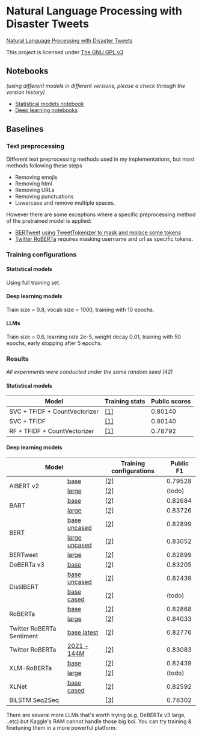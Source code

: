 # Natural Language Processing with Disaster Tweets
[Natural Language Processing with Disaster Tweets](https://www.kaggle.com/competitions/nlp-getting-started)

This project is licensed under [The GNU GPL v3](LICENSE)

## Notebooks 

*(using different models in different versions, please a check through the version history)*

- [Statistical models notebook](https://www.kaggle.com/code/trhgquan/disaster-tweet-tfidf)
- [Deep learning notebooks](https://www.kaggle.com/code/trhgquan/disaster-tweet-with-llms)

## Baselines

### Text preprocessing
Different text preprocessing methods used in my implementations, but most methods following these steps

- Removing emojis
- Removing html
- Removing URLs
- Removing punctuations
- Lowercase and remove multiple spaces.

However there are some exceptions where a specific preprocessing method of the pretrained model is applied:

- [BERTweet](https://huggingface.co/vinai/bertweet-large) [using TweetTokenizer to mask and replace some tokens](https://github.com/VinAIResearch/BERTweet#-normalize-raw-input-tweets)
- [Twitter RoBERTa](https://huggingface.co/cardiffnlp/twitter-roberta-base-2021-124m) requires masking username and url as specific tokens.

### Training configurations

#### Statistical models
Using full training set.
  
#### Deep learning models
Train size = 0.8, vocab size = 1000, training with 10 epochs.

#### LLMs
Train size = 0.6, learning rate 2e-5, weight decay 0.01, training with 50 epochs, early stopping after 5 epochs.

### Results

*All experiments were conducted under the same random seed (42)*

#### Statistical models

| Model                         | Training stats             | Public scores |
| ----------------------------- | -------------------------- | ------------- |
| SVC + TFIDF + CountVectorizer | [[1]](#statistical-models) | 0.80140       |
| SVC + TFIDF                   | [[1]](#statistical-models) | 0.80140       |
| RF + TFIDF + CountVectorizer  | [[1]](#statistical-models) | 0.78792       |


#### Deep learning models

<table>
<thead>
  <tr>
    <th colspan="2">Model</th>
    <th>Training configurations</th>
    <th>Public F1</th>
  </tr>
</thead>
<tbody>
  <tr>
    <td rowspan="2">AlBERT v2</td>
    <td><a href="https://huggingface.co/albert-base-v2">base</a></td>
    <td><a href="#LLMS">[2]</a></td>
    <td>0.79528</td>
  </tr>
  <tr>
    <td><a href="https://huggingface.co/albert-large-v2">large</a></td>
    <td><a href="#LLMS">[2]</a></td>
    <td>(todo)</td>
  </tr>
  <tr>
    <td rowspan="2">BART</td>
    <td><a href="https://huggingface.co/facebook/bart-base">base</a></td>
    <td><a href="#LLMS">[2]</a></td>
    <td>0.82684</td>
  </tr>
  <tr>
    <td><a href="https://huggingface.co/facebook/bart-large">large</a></td>
    <td><a href="#LLMS">[2]</a></td>
    <td>0.83726</td>
  </tr>
  <tr>
    <td rowspan="2">BERT</td>
    <td><a href="https://huggingface.co/bert-base-uncased">base uncased</a></td>
    <td><a href="#LLMS">[2]</a></td>
    <td>0.82899</td>
  </tr>
  <tr>
    <td><a href="https://huggingface.co/bert-large-uncased">large uncased</a></td>
    <td><a href="#LLMS">[2]</a></td>
    <td>0.83052</td>
  </tr>
  <tr>
    <td>BERTweet</td>
    <td><a href="https://huggingface.co/vinai/bertweet-large">large</a></td>
    <td><a href="#LLMS">[2]</a></td>
    <td>0.82899</td>
  </tr>
  <tr>
    <td>DeBERTa v3</td>
    <td><a href="https://huggingface.co/microsoft/deberta-v3-base">base</a></td>
    <td><a href="#LLMS">[2]</a></td>
    <td>0.83205</td>
  </tr>
  <tr>
    <td rowspan="2">DistilBERT</td>
    <td><a href="https://huggingface.co/distilbert-base-uncased">base uncased</a></td>
    <td><a href="#LLMS">[2]</a></td>
    <td>0.82439</td>
  </tr>
  <tr>
    <td><a href="https://huggingface.co/distilbert-base-cased">base cased</a></td>
    <td><a href="#LLMS">[2]</a></td>
    <td>(todo)</td>
  </tr>
  <tr>
    <td rowspan="2">RoBERTa</td>
    <td><a href="https://huggingface.co/roberta-base">base</a></td>
    <td><a href="#LLMS">[2]</a></td>
    <td>0.82868</td>
  </tr>
  <tr>
    <td><a href="https://huggingface.co/roberta-large">large</a></td>
    <td><a href="#LLMS">[2]</a></td>
    <td>0.84033</td>
  </tr>
  <tr>
    <td>Twitter RoBERTa Sentiment</td>
    <td><a href="https://huggingface.co/cardiffnlp/twitter-roberta-base-sentiment-latest">base latest</a></td>
    <td><a href="#LLMS">[2]</a></td>
    <td>0.82776</td>
  </tr>
  <tr>
    <td>Twitter RoBERTa</td>
    <td><a href="https://huggingface.co/cardiffnlp/twitter-roberta-base-2021-124m">2021 - 144M</a></td>
    <td><a href="#LLMS">[2]</a></td>
    <td>0.83083</td>
  </tr>
  <tr>
    <td rowspan="2">XLM-RoBERTa</td>
    <td><a href="https://huggingface.co/xlm-roberta-base">base</a></td>
    <td><a href="#LLMS">[2]</a></td>
    <td>0.82439</td>
  </tr>
  <tr>
    <td><a href="https://huggingface.co/xlm-roberta-large">large</a></td>
    <td><a href="#LLMS">[2]</a></td>
    <td>(todo)</td>
  </tr>
  <tr>
    <td>XLNet</td>
    <td><a href="https://huggingface.co/xlnet-base-cased">base cased</a></td>
    <td><a href="#LLMS">[2]</a></td>
    <td>0.82592</td>
  </tr>
  <tr>
    <td>BiLSTM Seq2Seq</td>
    <td></td>
    <td><a href="#deep-learning-models">[3]</a></td>
    <td>0.78302</td>
  </tr>
</tbody>
</table>

There are several more LLMs that's worth trying (e.g. DeBERTa v3 large, ..etc) but Kaggle's RAM cannot handle those big boi. You can try training & finetuning them in a more powerful platform.
